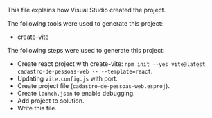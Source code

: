 This file explains how Visual Studio created the project.

The following tools were used to generate this project:
- create-vite

The following steps were used to generate this project:
- Create react project with create-vite: `npm init --yes vite@latest cadastro-de-pessoas-web -- --template=react`.
- Updating `vite.config.js` with port.
- Create project file (`cadastro-de-pessoas-web.esproj`).
- Create `launch.json` to enable debugging.
- Add project to solution.
- Write this file.
